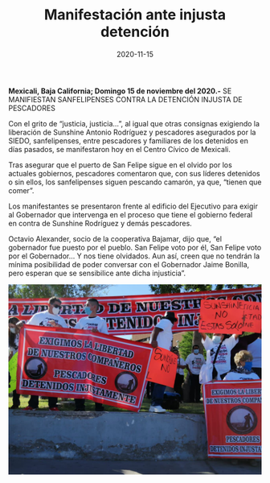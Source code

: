 ﻿---
layout: blog
title:  "Manifestación ante injusta detención"
date:   2020-11-15  
categories: mexicali
permalink: /:categories/:title:output_ext
image: /img/cnr/manifestacion-ante-injusta-detencion-2.jpg
autor: 
---


**Mexicali, Baja California;  Domingo 15 de noviembre del 2020.-** SE MANIFIESTAN SANFELIPENSES CONTRA LA DETENCIÓN INJUSTA DE PESCADORES


Con el grito de “justicia, justicia…”, al igual que otras consignas exigiendo la liberación de Sunshine Antonio Rodríguez y pescadores asegurados por la SIEDO, sanfelipenses, entre pescadores y familiares de los detenidos en días pasados, se manifestaron hoy en el Centro Cívico de Mexicali.


Tras asegurar que el puerto de San Felipe sigue en el olvido por los actuales gobiernos, pescadores comentaron que, con sus líderes detenidos o sin ellos, los sanfelipenses siguen pescando camarón, ya que, “tienen que comer”.


Los manifestantes se presentaron frente al edificio del Ejecutivo para exigir al Gobernador que intervenga en el proceso que tiene el gobierno federal en contra de Sunshine Rodríguez y demás pescadores.


Octavio Alexander, socio de la cooperativa Bajamar, dijo que, “el gobernador fue puesto por el pueblo. San Felipe voto por él, San Felipe voto por el Gobernador… Y nos tiene olvidados. Aun así, creen que no tendrán la mínima posibilidad de poder conversar con el Gobernador Jaime Bonilla, pero esperan que se sensibilice ante dicha injusticia”.

<div id="carouselExampleSlidesOnly" class="carousel slide" data-ride="carousel">
  <div class="carousel-inner">
    <div class="carousel-item active">
       <img class="d-block w-100" src="/img/cnr/manifestacion-ante-injusta-detencion-2.jpg" loading="lazy"  alt="Manifestación ante injusta detención">
    </div>
  </div>
</div>